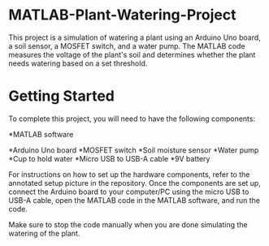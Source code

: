 # MATLAB-Plant-Watering-Project
This project is a simulation of watering a plant using an Arduino Uno board, a soil sensor, a MOSFET switch, and a water pump. The MATLAB code measures the voltage of the plant's soil and determines whether the plant needs watering based on a set threshold.

# Getting Started
To complete this project, you will need to have the following components:

*MATLAB software

*Arduino Uno board
*MOSFET switch
*Soil moisture sensor
*Water pump
*Cup to hold water
*Micro USB to USB-A cable
*9V battery

For instructions on how to set up the hardware components, refer to the annotated setup picture in the repository. Once the components are set up, connect the Arduino board to your computer/PC using the micro USB to USB-A cable, open the MATLAB code in the MATLAB software, and run the code.

Make sure to stop the code manually when you are done simulating the watering of the plant.
